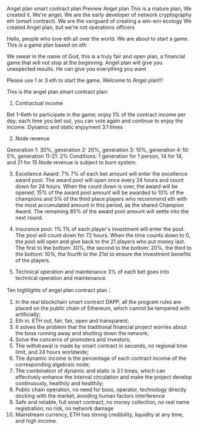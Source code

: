 Angel plan smart contract plan Preview Angel plan
This is a mature plan,
We created it.
We're angel,
We are the early developer of network cryptography eth (smart contract).
We are the vanguard of creating a win-win ecology
We created Angel plan, but we're not operations officers

Hello, people who love eth all over the world. We are about to start a game. This is a game plan based on eth

We swear in the name of God, this is a truly fair and open plan, a financial game that will not stop at the beginning.
Angel plan will give you unexpected results.
He can give you everything you want

Please use 1 or 3 eth to start the game.
Welcome to Angel plan!!!

This is the angel plan smart contract plan:

1. Contractual income

Bet 1-6eth to participate in the game; enjoy 1% of the contract income per day; each time you bet out, you can vote again and continue to enjoy the income. Dynamic and static enjoyment 3.1 times

2. Node revenue

Generation 1: 30%, generation 2: 20%, generation 3: 10%, generation 4-10: 5%, generation 11-21: 2%
Conditions: 1 generation for 1 person, 14 for 14, and 21 for 15
Node revenue is subject to burn system.

3. Excellence Award: 7%
7% of each bet amount will enter the excellence award pool. The award pool will open once every 24 hours and count down for 24 hours. When the count down is over, the award will be opened. 15% of the award pool amount will be awarded to 10% of the champions and 5% of the third place players who recommend eth with the most accumulated amount in this period, as the shared Champion Award. The remaining 85% of the award pool amount will settle into the next round.

4. Insurance pool: 1%
1% of each player's investment will enter the pool. The pool will count down for 72 hours. When the time counts down to 0, the pool will open and give back to the 21 players who put money last. The first to the bottom: 30%, the second to the bottom: 20%, the third to the bottom: 10%, the fourth to the 21st to ensure the investment benefits of the players.

5. Technical operation and maintenance
3% of each bet goes into technical operation and maintenance.

Ten highlights of angel plan contract plan：
1. In the real blockchain smart contract DAPP, all the program rules are placed on the public chain of Ethereum, which cannot be tampered with artificially;
2. Eth in, ETH out, fair, fair, open and transparent;
3. It solves the problem that the traditional financial project worries about the boss running away and shutting down the network;
4. Solve the concerns of promoters and investors;
5. The withdrawal is made by smart contract in seconds, no regional time limit, and 24 hours worldwide;
6. The dynamic income is the percentage of each contract income of the corresponding algebraic node;
7. The combination of dynamic and static is 3.1 times, which can effectively enhance the internal circulation and make the project develop continuously, healthily and healthily;
8. Public chain operation, no need for boss, operator, technology directly docking with the market, avoiding human factors interference
9. Safe and reliable, full smart contract, no money collection, no real name registration, no risk, no network damage
10. Mainstream currency, ETH has strong credibility, liquidity at any time, and high income.